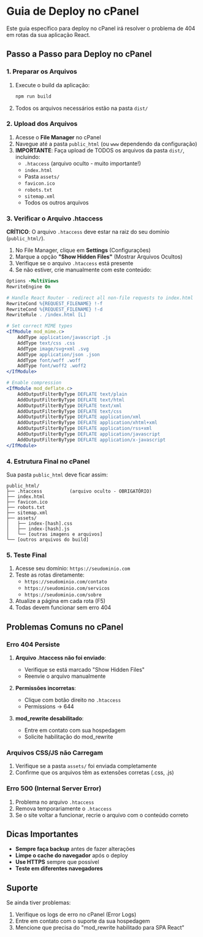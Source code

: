 # Guia de Deploy no cPanel

Este guia específico para deploy no cPanel irá resolver o problema de 404 em rotas da sua aplicação React.

## Passo a Passo para Deploy no cPanel

### 1. Preparar os Arquivos

1. Execute o build da aplicação:
   ```bash
   npm run build
   ```

2. Todos os arquivos necessários estão na pasta `dist/`

### 2. Upload dos Arquivos

1. Acesse o **File Manager** no cPanel
2. Navegue até a pasta `public_html` (ou `www` dependendo da configuração)
3. **IMPORTANTE**: Faça upload de TODOS os arquivos da pasta `dist/`, incluindo:
   - `.htaccess` (arquivo oculto - muito importante!)
   - `index.html`
   - Pasta `assets/`
   - `favicon.ico`
   - `robots.txt`
   - `sitemap.xml`
   - Todos os outros arquivos

### 3. Verificar o Arquivo .htaccess

**CRÍTICO**: O arquivo `.htaccess` deve estar na raiz do seu domínio (`public_html/`).

1. No File Manager, clique em **Settings** (Configurações)
2. Marque a opção **"Show Hidden Files"** (Mostrar Arquivos Ocultos)
3. Verifique se o arquivo `.htaccess` está presente
4. Se não estiver, crie manualmente com este conteúdo:

```apache
Options -MultiViews
RewriteEngine On

# Handle React Router - redirect all non-file requests to index.html
RewriteCond %{REQUEST_FILENAME} !-f
RewriteCond %{REQUEST_FILENAME} !-d
RewriteRule . /index.html [L]

# Set correct MIME types
<IfModule mod_mime.c>
    AddType application/javascript .js
    AddType text/css .css
    AddType image/svg+xml .svg
    AddType application/json .json
    AddType font/woff .woff
    AddType font/woff2 .woff2
</IfModule>

# Enable compression
<IfModule mod_deflate.c>
    AddOutputFilterByType DEFLATE text/plain
    AddOutputFilterByType DEFLATE text/html
    AddOutputFilterByType DEFLATE text/xml
    AddOutputFilterByType DEFLATE text/css
    AddOutputFilterByType DEFLATE application/xml
    AddOutputFilterByType DEFLATE application/xhtml+xml
    AddOutputFilterByType DEFLATE application/rss+xml
    AddOutputFilterByType DEFLATE application/javascript
    AddOutputFilterByType DEFLATE application/x-javascript
</IfModule>
```

### 4. Estrutura Final no cPanel

Sua pasta `public_html` deve ficar assim:
```
public_html/
├── .htaccess          (arquivo oculto - OBRIGATÓRIO)
├── index.html
├── favicon.ico
├── robots.txt
├── sitemap.xml
├── assets/
│   ├── index-[hash].css
│   ├── index-[hash].js
│   └── [outras imagens e arquivos]
└── [outros arquivos do build]
```

### 5. Teste Final

1. Acesse seu domínio: `https://seudominio.com`
2. Teste as rotas diretamente:
   - `https://seudominio.com/contato`
   - `https://seudominio.com/servicos`
   - `https://seudominio.com/sobre`
3. Atualize a página em cada rota (F5)
4. Todas devem funcionar sem erro 404

## Problemas Comuns no cPanel

### Erro 404 Persiste

1. **Arquivo .htaccess não foi enviado**:
   - Verifique se está marcado "Show Hidden Files"
   - Reenvie o arquivo manualmente

2. **Permissões incorretas**:
   - Clique com botão direito no `.htaccess`
   - Permissions → 644

3. **mod_rewrite desabilitado**:
   - Entre em contato com sua hospedagem
   - Solicite habilitação do mod_rewrite

### Arquivos CSS/JS não Carregam

1. Verifique se a pasta `assets/` foi enviada completamente
2. Confirme que os arquivos têm as extensões corretas (.css, .js)

### Erro 500 (Internal Server Error)

1. Problema no arquivo `.htaccess`
2. Remova temporariamente o `.htaccess`
3. Se o site voltar a funcionar, recrie o arquivo com o conteúdo correto

## Dicas Importantes

- **Sempre faça backup** antes de fazer alterações
- **Limpe o cache do navegador** após o deploy
- **Use HTTPS** sempre que possível
- **Teste em diferentes navegadores**

## Suporte

Se ainda tiver problemas:
1. Verifique os logs de erro no cPanel (Error Logs)
2. Entre em contato com o suporte da sua hospedagem
3. Mencione que precisa do "mod_rewrite habilitado para SPA React"